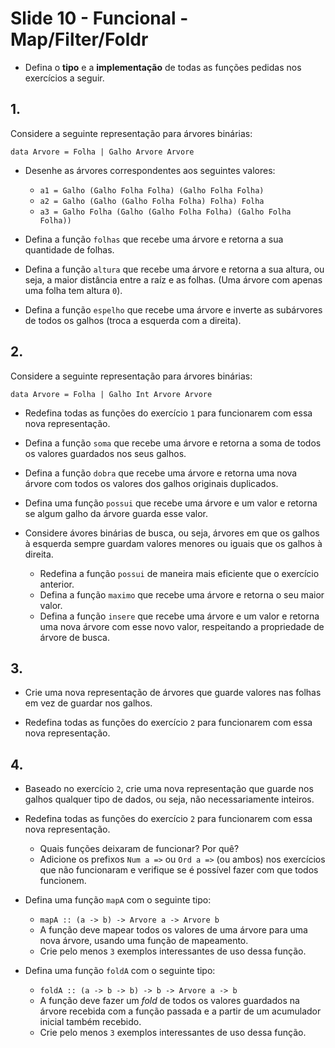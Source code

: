 <meta http-equiv="Content-Type" content="text/html; charset=UTF-8"/></p>        

Slide 10 - Funcional - Map/Filter/Foldr
=======================================

- Defina o **tipo** e a **implementação** de todas as funções pedidas nos
  exercícios a seguir.

## 1.

Considere a seguinte representação para árvores binárias:

```
data Arvore = Folha | Galho Arvore Arvore
```

- Desenhe as árvores correspondentes aos seguintes valores:
    - `a1 = Galho (Galho Folha Folha) (Galho Folha Folha)`
    - `a2 = Galho (Galho (Galho Folha Folha) Folha) Folha`
    - `a3 = Galho Folha (Galho (Galho Folha Folha) (Galho Folha Folha))`

- Defina a função `folhas` que recebe uma árvore e retorna a sua quantidade de
  folhas.

- Defina a função `altura` que recebe uma árvore e retorna a sua altura, ou
  seja, a maior distância entre a raíz e as folhas.
  (Uma árvore com apenas uma folha tem altura `0`).

- Defina a função `espelho` que recebe uma árvore e inverte as subárvores de
  todos os galhos (troca a esquerda com a direita).

## 2.

Considere a seguinte representação para árvores binárias:

```
data Arvore = Folha | Galho Int Arvore Arvore
```

- Redefina todas as funções do exercício `1` para funcionarem com essa nova
  representação.

- Defina a função `soma` que recebe uma árvore e retorna a soma de todos os
  valores guardados nos seus galhos.

- Defina a função `dobra` que recebe uma árvore e retorna uma nova árvore com
  todos os valores dos galhos originais duplicados.

- Defina uma função `possui` que recebe uma árvore e um valor e retorna se
  algum galho da árvore guarda esse valor.

- Considere ávores binárias de busca, ou seja, árvores em que os galhos à
  esquerda sempre guardam valores menores ou iguais que os galhos à direita.
    - Redefina a função `possui` de maneira mais eficiente que o exercício
      anterior.
    - Defina a função `maximo` que recebe uma árvore e retorna o seu maior
      valor.
    - Defina a função `insere` que recebe uma árvore e um valor e retorna uma
      nova árvore com esse novo valor, respeitando a propriedade de árvore de
      busca.

## 3.

- Crie uma nova representação de árvores que guarde valores nas folhas em vez
  de guardar nos galhos.

- Redefina todas as funções do exercício `2` para funcionarem com essa nova
  representação.

## 4.

- Baseado no exercício `2`, crie uma nova representação que guarde nos galhos
  qualquer tipo de dados, ou seja, não necessariamente inteiros.

- Redefina todas as funções do exercício `2` para funcionarem com essa
  nova representação.
    - Quais funções deixaram de funcionar? Por quê?
    - Adicione os prefixos `Num a =>` ou `Ord a =>` (ou ambos) nos exercícios
      que não funcionaram e verifique se é possível fazer com que todos
      funcionem.

- Defina uma função `mapA` com o seguinte tipo:
    - `mapA :: (a -> b) -> Arvore a -> Arvore b`
    - A função deve mapear todos os valores de uma árvore para uma nova árvore,
      usando uma função de mapeamento.
    - Crie pelo menos `3` exemplos interessantes de uso dessa função.

- Defina uma função `foldA` com o seguinte tipo:
    - `foldA :: (a -> b -> b) -> b -> Arvore a -> b`
    - A função deve fazer um *fold* de todos os valores guardados na árvore
      recebida com a função passada e a partir de um acumulador inicial também
      recebido.
    - Crie pelo menos `3` exemplos interessantes de uso dessa função.
